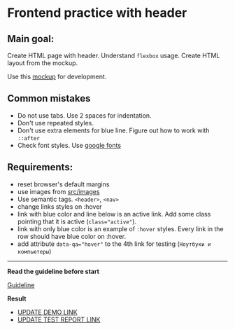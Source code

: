 # Frontend practice with header

## Main goal:
Create HTML page with header. Understand `flexbox` usage. Create
HTML layout from the mockup.

Use this [mockup](#) for development.

## Common mistakes
* Do not use tabs. Use 2 spaces for indentation.
* Don't use repeated styles.
* Don't use extra elements for blue line. Figure out how to work with `::after`
* Check font styles. Use [google fonts](https://fonts.google.com/)

## Requirements:

* reset browser's default margins
* use images from [src/images](src/images)
* Use semantic tags. `<header>`, `<nav>`
* change links styles on :hover
* link with blue color and line below is an active link. Add some class pointing 
that it is active (`class="active"`).
* link with only blue color is an example of `:hover` styles. Every link in the 
row should have blue color on :hover. 
* add attribute `data-qa="hover"` to the 4th link for testing (`Ноутбуки и 
компьютеры`)


---
**Read the guideline before start**

[Guideline](https://github.com/mate-academy/layout_task-guideline/blob/master/README.md)

**Result**

- [UPDATE DEMO LINK](https://<your_account>.github.io/<repo_name>/)
- [UPDATE TEST REPORT LINK](https://<your_account>.github.io/<repo_name>/report/html_report/)
